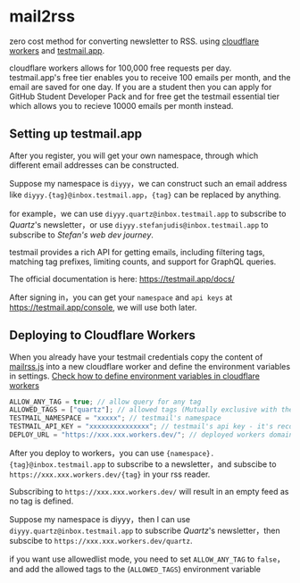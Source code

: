 # mail2rss

zero cost method for converting newsletter to RSS.
using [cloudflare workers](https://workers.cloudflare.com/) and [testmail.app](https://testmail.app/).

cloudflare workers allows for 100,000 free requests per day.  
testmail.app's free tier enables you to receive 100 emails per month, and the email are saved for one day.
If you are a student then you can apply for GitHub Student Developer Pack and for free get the testmail essential tier which allows you to recieve 10000 emails per month instead.

## Setting up testmail.app

After you register, you will get your own namespace, through which different email addresses can be constructed.

Suppose my namespace is `diyyy`，we can construct such an email address like `diyyy.{tag}@inbox.testmail.app`，`{tag}` can be replaced by anything.

for example，we can use `diyyy.quartz@inbox.testmail.app` to subscribe to _Quartz_'s newsletter，or use `diyyy.stefanjudis@inbox.testmail.app` to subscribe to _Stefan's web dev journey_.

testmail provides a rich API for getting emails, including filtering tags, matching tag prefixes, limiting counts, and support for GraphQL queries.

The official documentation is here: <https://testmail.app/docs/>

After signing in，you can get your `namespace` and `api keys` at <https://testmail.app/console>, we will use both later.

## Deploying to Cloudflare Workers

When you already have your testmail credentials copy the content of [mailrss.js](mail2rss.js) into a new cloudflare worker and define the environment variables in settings. [Check how to define environment variables in cloudflare workers](https://developers.cloudflare.com/workers/platform/environment-variables/#environment-variables-via-the-dashboard)

```js
ALLOW_ANY_TAG = true; // allow query for any tag
ALLOWED_TAGS = ["quartz"]; // allowed tags (Mutually exclusive with the previous line - optional to define)
TESTMAIL_NAMESPACE = "xxxxx"; // testmail's namespace
TESTMAIL_API_KEY = "xxxxxxxxxxxxxxx"; // testmail's api key - it's recommended to use encryption for this field
DEPLOY_URL = "https://xxx.xxx.workers.dev/"; // deployed workers domain
```

After you deploy to workers，you can use `{namespace}.{tag}@inbox.testmail.app` to subscribe to a newsletter，and subscibe to `https://xxx.xxx.workers.dev/{tag}` in your rss reader.

Subscribing to `https://xxx.xxx.workers.dev/` will result in an empty feed as no tag is defined.

Suppose my namespace is diyyy，then I can use `diyyy.quartz@inbox.testmail.app` to subscribe _Quartz_'s newsletter，then subscibe to `https://xxx.xxx.workers.dev/quartz`.

if you want use allowedlist mode, you need to set `ALLOW_ANY_TAG` to `false`，and add the allowed tags to the (`ALLOWED_TAGS`) environment variable
